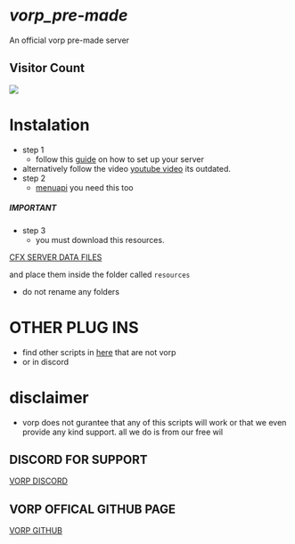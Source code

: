 # ***vorp_pre-made***
An official vorp pre-made server

## Visitor Count
  <img src="https://profile-counter.glitch.me/vorp_pre-made/count.svg" />
  
# Instalation

* step 1 
   * follow this [guide](https://outsider31000.github.io/VORP_API-docs/posts/intro/) on how to set up your server
* alternatively follow the video [youtube video](https://www.youtube.com/watch?v=x-M3q9sV5IY&ab_channel=RIBSOSAY) its outdated. 
* step 2
  * [menuapi](https://github.com/outsider31000/menuapi) you need this too
##### IMPORTANT

* step 3 
   * you must download this resources.

[CFX SERVER DATA FILES](https://github.com/citizenfx/cfx-server-data/tree/master/resources)

and place them inside the folder called `resources`

* do not rename any folders

# OTHER PLUG INS

* find other scripts in [here](https://github.com/outsider31000/public-scripts) that are not vorp
* or in discord

# disclaimer
* vorp does not gurantee that any of this scripts will work or that we  even provide any kind support.
all we do is from our free wil


## DISCORD FOR SUPPORT

[VORP DISCORD](https://discord.gg/DHGVAbCj7N)

## VORP OFFICAL GITHUB PAGE ##

[VORP GITHUB](https://github.com/VORPCORE)
